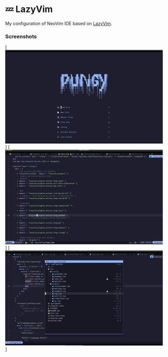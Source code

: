 # 💤 LazyVim

My configuration of NeoVim IDE based on [LazyVim](https://github.com/LazyVim/LazyVim).


### Screenshots

[![Entry.png](/images/entry.png 'Entry screen')]
[![Code.png](/images/code.png 'Editor viewport')]
[![tree.png](/images/neotree.png 'File tree popup')]

